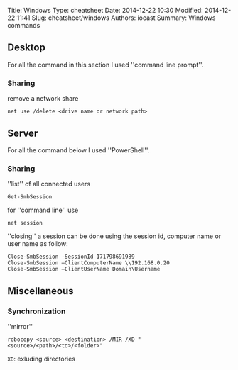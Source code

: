 Title: Windows
Type: cheatsheet
Date: 2014-12-22 10:30
Modified: 2014-12-22 11:41
Slug: cheatsheet/windows
Authors: iocast
Summary: Windows commands



## Desktop

For all the command in this section I used ''command line prompt''.

### Sharing

remove a network share

	net use /delete <drive name or network path>


## Server

For all the command below I used ''PowerShell''.

### Sharing

''list'' of all connected users

	Get-SmbSession


for ''command line'' use

	net session


''closing'' a session can be done using the session id, computer name or user name as follow:

	Close-SmbSession -SessionId 171798691989
	Close-SmbSession –ClientComputerName \\192.168.0.20
	Close-SmbSession –ClientUserName Domain\Username


## Miscellaneous

### Synchronization

''mirror''

	robocopy <source> <destination> /MIR /XD "<source>/<path>/<to>/<folder>"

`XD`: exluding directories



